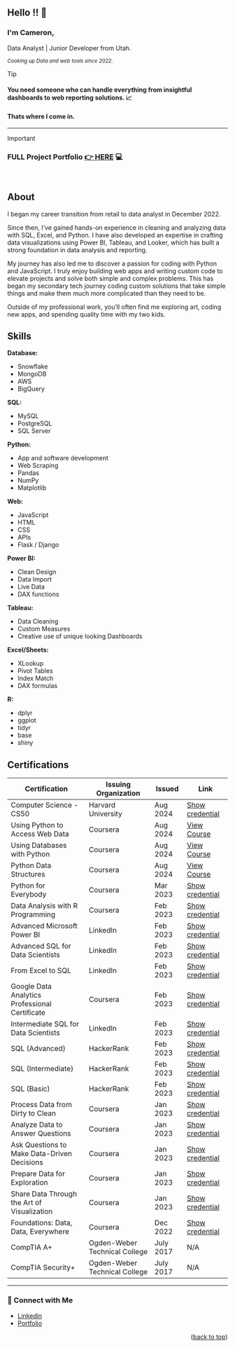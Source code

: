 <a name="readme-top"></a>
<a name="contact-me"></a>

<p align="right">
  <img src="https://komarev.com/ghpvc/?username=CameronCSS&style=flat" alt="">
</p>

## Hello !! 👋


### I'm **Cameron**, 
Data Analyst | Junior Developer from Utah.


<sub><em> Cooking up Data and web tools since 2022. </em> </sub>
<br>


> [!TIP] 
> #### You need someone who can handle everything from insightful dashboards to web reporting solutions. 📈
> #### Thats where I come in.

<hr>

> [!IMPORTANT]
> ### FULL Project Portfolio [👉 HERE](https://github.com/CameronCSS/PersonalProjects/blob/main/README.md) :computer:
<br>


## **About**
I began my career transition from retail to data analyst in December 2022.

Since then, I’ve gained hands-on experience in cleaning and analyzing data with SQL, Excel, and Python. I have also developed an expertise in crafting data visualizations using Power BI, Tableau, and Looker, which has built a strong foundation in data analysis and reporting.

My journey has also led me to discover a passion for coding with Python and JavaScript. I truly enjoy building web apps and writing custom code to elevate projects and solve both simple and complex problems. This has began my secondary tech journey coding custom solutions that take simple things and make them much more complicated than they need to be.

Outside of my professional work, you’ll often find me exploring art, coding new apps, and spending quality time with my two kids.

## Skills

**Database:**
- Snowflake
- MongoDB
- AWS
- BigQuery

**SQL:**
- MySQL
- PostgreSQL
- SQL Server

**Python:**
- App and software development
- Web Scraping
- Pandas
- NumPy
- Matplotlib

**Web:**
- JavaScript
- HTML
- CSS
- APIs
- Flask  / Django


**Power BI:**
- Clean Design
- Data Import
- Live Data
- DAX functions

**Tableau:**
- Data Cleaning
- Custom Measures
- Creative use of unique looking Dashboards

**Excel/Sheets:**
- XLookup
- Pivot Tables
- Index Match
- DAX formulas

**R:**
- dplyr
- ggplot
- tidyr
- base
- shiny


<a name="Certifications"></a>
## Certifications

| **Certification**                                               | **Issuing Organization**       | **Issued** | **Link**                                                                                      |
|-----------------------------------------------------------------|--------------------------------|------------|----------------------------------------------------------------------------------------------|
| Computer Science - CS50                                         | Harvard University             | Aug 2024   | [Show credential](https://certificates.cs50.io/c942f390-85f3-4d65-9c12-29d2250ccd1a.png?size=letter) |
| Using Python to Access Web Data                                 | Coursera                       | Aug 2024   | [View Course](https://www.coursera.org/learn/python-network-data) |
| Using Databases with Python                                     | Coursera                       | Aug 2024   | [View Course](https://www.coursera.org/learn/python-databases) |
| Python Data Structures                                          | Coursera                       | Aug 2024   | [View Course](https://www.coursera.org/learn/python-data) |
| Python for Everybody                                            | Coursera                       | Mar 2023   | [Show credential](https://www.coursera.org/account/accomplishments/certificate/GS3TAMF6TUN6) |
| Data Analysis with R Programming                               | Coursera                       | Feb 2023   | [Show credential](https://www.coursera.org/account/accomplishments/certificate/B3Z57MGRRY2T) |
| Advanced Microsoft Power BI                                    | LinkedIn                       | Feb 2023   | [Show credential](https://www.linkedin.com/learning/certificates/advanced-microsoft-power-bi) |
| Advanced SQL for Data Scientists                               | LinkedIn                       | Feb 2023   | [Show credential](https://www.linkedin.com/learning/certificates/advanced-sql-for-data-scientists) |
| From Excel to SQL                                              | LinkedIn                       | Feb 2023   | [Show credential](https://www.linkedin.com/learning/certificates/from-excel-to-sql) |
| Google Data Analytics Professional Certificate                  | Coursera                       | Feb 2023   | [Show credential](https://www.coursera.org/account/accomplishments/certificate/L872LWPQDXR6) |
| Intermediate SQL for Data Scientists                           | LinkedIn                       | Feb 2023   | [Show credential](https://www.linkedin.com/learning/certificates/intermediate-sql-for-data-scientists) |
| SQL (Advanced)                                                 | HackerRank                     | Feb 2023   | [Show credential](https://www.hackerrank.com/certificates/1056ed24eadc) |
| SQL (Intermediate)                                             | HackerRank                     | Feb 2023   | [Show credential](https://www.hackerrank.com/certificates/872cd5dddf28) |
| SQL (Basic)                                                    | HackerRank                     | Feb 2023   | [Show credential](https://www.hackerrank.com/certificates/b001a1007ff7) |
| Process Data from Dirty to Clean                               | Coursera                       | Jan 2023   | [Show credential](https://www.coursera.org/account/accomplishments/certificate/3AV3RL5DZDGCC) |
| Analyze Data to Answer Questions                               | Coursera                       | Jan 2023   | [Show credential](https://www.coursera.org/account/accomplishments/certificate/JTC43BBQJEVK) |
| Ask Questions to Make Data-Driven Decisions                    | Coursera                       | Jan 2023   | [Show credential](https://www.coursera.org/account/accomplishments/certificate/E638DB8NQUJT) |
| Prepare Data for Exploration                                   | Coursera                       | Jan 2023   | [Show credential](https://www.coursera.org/account/accomplishments/certificate/2FBE9XB6XNW2) |
| Share Data Through the Art of Visualization                    | Coursera                       | Jan 2023   | [Show credential](https://www.coursera.org/account/accomplishments/certificate/KT2FUQTBVX8C) |
| Foundations: Data, Data, Everywhere                             | Coursera                       | Dec 2022   | [Show credential](https://www.coursera.org/account/accomplishments/certificate/FG72SYCYK3CZ) |
| CompTIA A+                                                     | Ogden-Weber Technical College   | July 2017 |N/A|
| CompTIA Security+                                              | Ogden-Weber Technical College   | July 2017 |N/A|


----

### 💬 Connect with Me <br>

* [Linkedin](https://www.linkedin.com/in/cameron-css/) <br>
* [Portfolio](https://camdoesdata.com/) <br>
 


<p align="right">(<a href="#readme-top">back to top</a>)</p>
